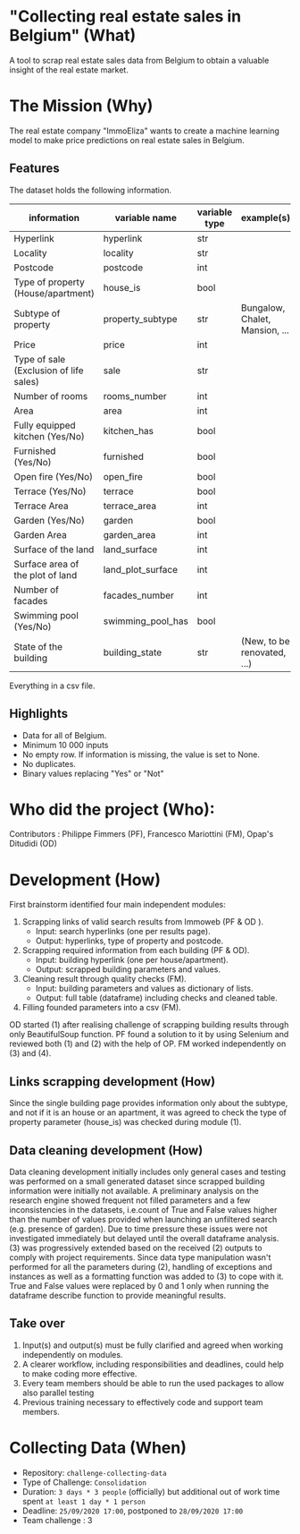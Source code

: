 # "Collecting real estate sales in Belgium" (What)
A tool to scrap real estate sales data from Belgium to obtain a valuable insight of the real estate market.

# The Mission (Why)
The real estate company "ImmoEliza" wants to create a machine learning model to make price predictions on real estate sales in Belgium. 

## Features 
The dataset holds the following information.

information|variable name|variable type|example(s)
---|---|---|---
Hyperlink|hyperlink|str||
Locality|locality|str||
Postcode|postcode|int||
Type of property (House/apartment)|house_is|bool||
Subtype of property|property_subtype|str|Bungalow, Chalet, Mansion, ...|
Price|price|int||
Type of sale (Exclusion of life sales)|sale|str|
Number of rooms|rooms_number|int|
Area|area|int|
Fully equipped kitchen (Yes/No)|kitchen_has|bool|
Furnished (Yes/No)|furnished|bool|
Open fire (Yes/No)|open_fire|bool|
Terrace (Yes/No)|terrace|bool|
Terrace Area|terrace_area|int| 
Garden (Yes/No)|garden|bool|
Garden Area|garden_area|int|
Surface of the land|land_surface|int|
Surface area of the plot of land|land_plot_surface|int|
Number of facades|facades_number|int|
Swimming pool (Yes/No)|swimming_pool_has|bool|
State of the building|building_state|str|(New, to be renovated, ...)

Everything in a csv file.

## Highlights
- Data for all of Belgium.
- Minimum 10 000 inputs
- No empty row. If information is missing, the value is set to None.
- No duplicates. 
- Binary values replacing "Yes" or "Not" 

# Who did the project (Who):
Contributors : Philippe Fimmers (PF), Francesco Mariottini (FM), Opap's Ditudidi (OD)

# Development (How)
First brainstorm identified four main independent modules:
1. Scrapping links of valid search results from Immoweb (PF & OD ).
    * Input: search hyperlinks (one per results page).
    * Output: hyperlinks, type of property and postcode.
1. Scrapping required information from each building (PF & OD).
    * Input: building hyperlink (one per house/apartment).
    * Output: scrapped building parameters and values.
1. Cleaning result through quality checks (FM).
    * Input: building parameters and values as dictionary of lists.
    * Output: full table (dataframe) including checks and cleaned table.
4. Filling founded parameters into a csv (FM).

OD started (1) after realising challenge of scrapping building results through only BeautifulSoup function. PF found a solution to it by using Selenium and reviewed both (1) and (2) with the help of OP.
FM worked independently on (3) and (4).

## Links scrapping development (How)
Since the single building page provides information only about the subtype, and not if it is an house or an apartment, it was agreed to check the type of property parameter (house_is) was checked during module (1). 

## Data cleaning development (How)
Data cleaning development initially includes only general cases and testing was performed on a small generated dataset since scrapped building information were initially not available. 
A preliminary analysis on the research engine showed frequent not filled parameters and a few inconsistencies in the datasets, i.e.count of True and False values higher than the number of values provided when launching an unfiltered search (e.g. presence of garden). 
Due to time pressure these issues were not investigated immediately but delayed until the overall dataframe analysis.
(3) was progressively extended based on the received (2) outputs to comply with project requirements.
Since data type manipulation wasn't performed for all the parameters during (2), handling of exceptions and instances as well as a formatting function was added to (3) to cope with it.
True and False values were replaced by 0 and 1 only when running the dataframe describe function to provide meaningful results.

## Take over
1. Input(s) and output(s) must be fully clarified and agreed when working independently on modules.
1. A clearer workflow, including responsibilities and deadlines, could help to make coding more effective.
1. Every team members should be able to run the used packages to allow also parallel testing
1. Previous training necessary to effectively code and support team members.

# Collecting Data (When)
- Repository: `challenge-collecting-data`
- Type of Challenge: `Consolidation`
- Duration: `3 days * 3 people` (officially) but additional out of work time spent  `at least 1 day * 1 person`
- Deadline: `25/09/2020 17:00`, postponed to `28/09/2020 17:00`
- Team challenge : 3



